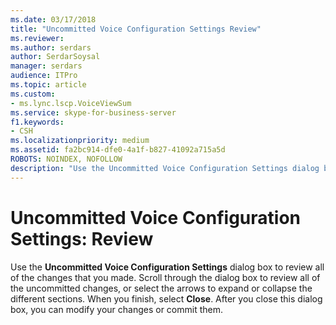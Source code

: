 ```yaml
---
ms.date: 03/17/2018
title: "Uncommitted Voice Configuration Settings Review"
ms.reviewer: 
ms.author: serdars
author: SerdarSoysal
manager: serdars
audience: ITPro
ms.topic: article
ms.custom:
- ms.lync.lscp.VoiceViewSum
ms.service: skype-for-business-server
f1.keywords:
- CSH
ms.localizationpriority: medium
ms.assetid: fa2bc914-dfe0-4a1f-b827-41092a715a5d
ROBOTS: NOINDEX, NOFOLLOW
description: "Use the Uncommitted Voice Configuration Settings dialog box to review all of the changes that you made. Scroll through the dialog box to review all of the uncommitted changes, or select the arrows to expand or collapse the different sections. When you finish, select Close. After you close this dialog box, you can modify your changes or commit them."
---
```


# Uncommitted Voice Configuration Settings: Review
 
Use the **Uncommitted Voice Configuration Settings** dialog box to review all of the changes that you made. Scroll through the dialog box to review all of the uncommitted changes, or select the arrows to expand or collapse the different sections. When you finish, select **Close**. After you close this dialog box, you can modify your changes or commit them.
  
 
  



